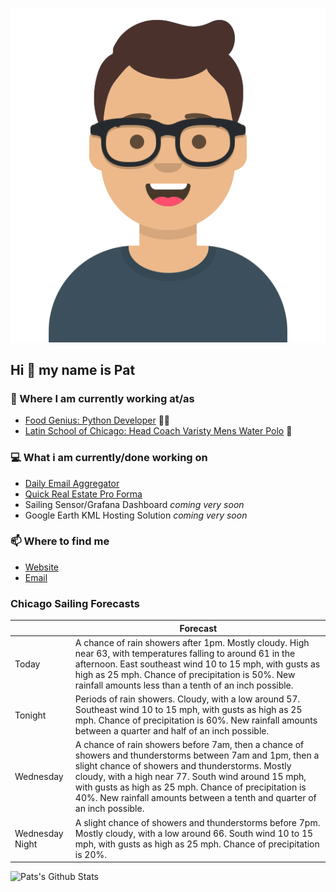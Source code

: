 [![Social banner for p-j-falconer](https://raw.githubusercontent.com/P-J-FALCONER/P-J-FALCONER/master/assets/avataaars.svg)](https://patfalconer.com/)
## Hi :wave: my name is Pat

### 💼 Where I am currently working at/as
- [Food Genius: Python Developer](https://getfoodgenius.com/) 🍔🐍
- [Latin School of Chicago: Head Coach Varisty Mens Water Polo](https://www.latinschool.org/) 🤽


### 💻 What i am currently/done working on
 - [Daily Email Aggregator](https://github.com/P-J-FALCONER/dott_daily_mail)
 - [Quick Real Estate Pro Forma](https://github.com/P-J-FALCONER/henry)
 - Sailing Sensor/Grafana Dashboard *coming very soon*
 - Google Earth KML Hosting Solution *coming very soon*

### 📫 Where to find me
 - [Website](https://patfalconer.com/)
 - [Email](mailto:patrick.j.falconer@gmail.com)


### Chicago Sailing Forecasts
|   | Forecast  |
|---|---|
| Today | A chance of rain showers after 1pm. Mostly cloudy. High near 63, with temperatures falling to around 61 in the afternoon. East southeast wind 10 to 15 mph, with gusts as high as 25 mph. Chance of precipitation is 50%. New rainfall amounts less than a tenth of an inch possible. |
| Tonight | Periods of rain showers. Cloudy, with a low around 57. Southeast wind 10 to 15 mph, with gusts as high as 25 mph. Chance of precipitation is 60%. New rainfall amounts between a quarter and half of an inch possible. |
| Wednesday | A chance of rain showers before 7am, then a chance of showers and thunderstorms between 7am and 1pm, then a slight chance of showers and thunderstorms. Mostly cloudy, with a high near 77. South wind around 15 mph, with gusts as high as 25 mph. Chance of precipitation is 40%. New rainfall amounts between a tenth and quarter of an inch possible. |
| Wednesday Night | A slight chance of showers and thunderstorms before 7pm. Mostly cloudy, with a low around 66. South wind 10 to 15 mph, with gusts as high as 25 mph. Chance of precipitation is 20%. |

![Pats's Github Stats](https://github-readme-stats.vercel.app/api?username=p-j-falconer&show_icons=true&theme=radical)

